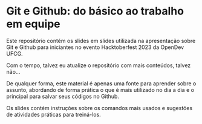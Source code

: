 # Git e Github: do básico ao trabalho em equipe

Este repositório contém os slides em slides utilizada na apresentação
sobre Git e Github para iniciantes no evento Hacktoberfest 2023 da
OpenDev UFCG.

Com o tempo, talvez eu atualize o repositório com mais conteúdos,
talvez não...

De qualquer forma, este material é apenas uma fonte para aprender sobre
o assunto, abordando de forma prática o que é mais utilizado no dia a
dia e o principal para salvar seus códigos no Github.

Os slides contém instruções sobre os comandos mais usados e sugestões
de atividades práticas para treiná-los.
